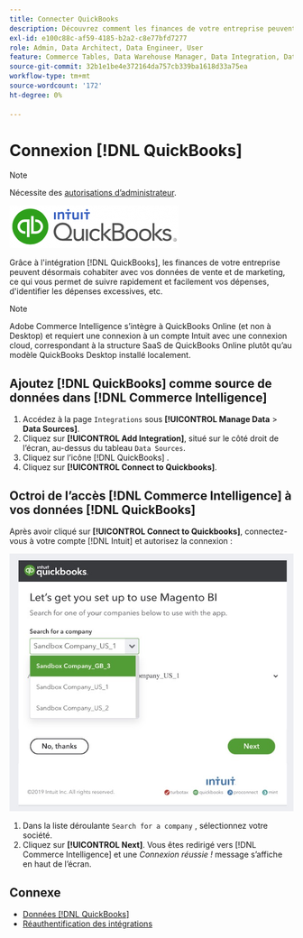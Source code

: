 ```yaml
---
title: Connecter QuickBooks
description: Découvrez comment les finances de votre entreprise peuvent désormais s’intégrer à vos données de vente et de marketing, ce qui vous permet de suivre rapidement et facilement vos dépenses, d’identifier les dépenses excessives, etc.
exl-id: e100c88c-af59-4185-b2a2-c8e77bfd7277
role: Admin, Data Architect, Data Engineer, User
feature: Commerce Tables, Data Warehouse Manager, Data Integration, Data Import/Export
source-git-commit: 32b1e1be4e372164da757cb339ba1618d33a75ea
workflow-type: tm+mt
source-wordcount: '172'
ht-degree: 0%

---
```


# Connexion [!DNL QuickBooks]

>[!NOTE]
>
>Nécessite des [autorisations d’administrateur](../../../administrator/user-management/user-management.md).

![](../../../assets/Quickbooks.png)

Grâce à l&#39;intégration [!DNL QuickBooks], les finances de votre entreprise peuvent désormais cohabiter avec vos données de vente et de marketing, ce qui vous permet de suivre rapidement et facilement vos dépenses, d&#39;identifier les dépenses excessives, etc.

>[!NOTE]
>
>Adobe Commerce Intelligence s’intègre à QuickBooks Online (et non à Desktop) et requiert une connexion à un compte Intuit avec une connexion cloud, correspondant à la structure SaaS de QuickBooks Online plutôt qu’au modèle QuickBooks Desktop installé localement.

## Ajoutez [!DNL QuickBooks] comme source de données dans [!DNL Commerce Intelligence]

1. Accédez à la page `Integrations` sous **[!UICONTROL Manage Data** > **Data Sources]**.
1. Cliquez sur **[!UICONTROL Add Integration]**, situé sur le côté droit de l’écran, au-dessus du tableau `Data Sources`.
1. Cliquez sur l’icône [!DNL QuickBooks] .
1. Cliquez sur **[!UICONTROL Connect to Quickbooks]**.

## Octroi de l’accès [!DNL Commerce Intelligence] à vos données [!DNL QuickBooks]

Après avoir cliqué sur **[!UICONTROL Connect to Quickbooks]**, connectez-vous à votre compte [!DNL Intuit] et autorisez la connexion :

![](../../../assets/QuickBooks_App_Store_1.jpg)

1. Dans la liste déroulante `Search for a company` , sélectionnez votre société.
1. Cliquez sur **[!UICONTROL Next]**. Vous êtes redirigé vers [!DNL Commerce Intelligence] et une *Connexion réussie !* message s’affiche en haut de l’écran.

## Connexe

* [Données  [!DNL QuickBooks] ](../integrations/quickbooks-data.md)
* [Réauthentification des intégrations](https://experienceleague.adobe.com/docs/commerce-knowledge-base/kb/how-to/mbi-reauthenticating-integrations.html)
